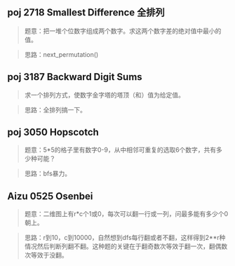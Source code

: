 ## poj 2718 Smallest Difference 全排列
>题意：把一堆个位数字组成两个数字。求这两个数字差的绝对值中最小的值。

>思路：next_permutation()

## poj 3187 Backward Digit Sums  
> 求一个排列方式，使数字金字塔的塔顶（和）值为给定值。

>思路：全排列搞一下。

## poj 3050 Hopscotch 
>题意：5*5的格子里有数字0-9，从中相邻可重复的选取6个数字，共有多少种可能？

>思路：bfs暴力。

## Aizu 0525 Osenbei 
>题意：二维图上有r*c个1或0，每次可以翻一行或一列，问最多能有多少个0朝上。

>思路：r到10，c到10000，自然想到dfs每行翻或者不翻，这样得到2**r种情况然后判断列翻不翻。这种题的关键在于翻奇数次等效于翻一次，翻偶数次等效于没翻。
